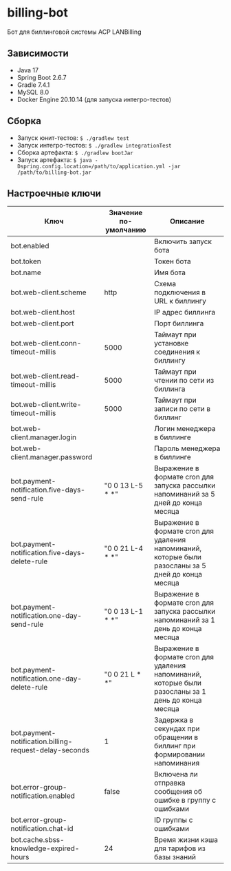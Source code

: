# billing-bot
Бот для биллинговой системы ACP LANBilling

## Зависимости

- Java 17
- Spring Boot 2.6.7
- Gradle 7.4.1
- MySQL 8.0
- Docker Engine 20.10.14 (для запуска интегро-тестов)

## Сборка

- Запуск юнит-тестов: `$ ./gradlew test`
- Запуск интегро-тестов: `$ ./gradlew integrationTest`
- Сборка артефакта: `$ ./gradlew bootJar`
- Запуск артефакта: `$ java -Dspring.config.location=/path/to/application.yml -jar /path/to/billing-bot.jar`


## Настроечные ключи

| Ключ                                                   | Значение по-умолчанию | Описание                                                                                            |
|--------------------------------------------------------|-----------------------|-----------------------------------------------------------------------------------------------------|
| bot.enabled                                            |                       | Включить запуск бота                                                                                |
| bot.token                                              |                       | Токен бота                                                                                          |
| bot.name                                               |                       | Имя бота                                                                                            |
| bot.web-client.scheme                                  | http                  | Схема подключения в URL к биллингу                                                                  |
| bot.web-client.host                                    |                       | IP адрес биллинга                                                                                   |
| bot.web-client.port                                    |                       | Порт биллинга                                                                                       |
| bot.web-client.conn-timeout-millis                     | 5000                  | Таймаут при установке соединения к биллингу                                                         |
| bot.web-client.read-timeout-millis                     | 5000                  | Таймаут при чтении по сети из биллингa                                                              |
| bot.web-client.write-timeout-millis                    | 5000                  | Таймаут при записи по сети в биллинг                                                                |
| bot.web-client.manager.login                           |                       | Логин менеджера в биллинге                                                                          |
| bot.web-client.manager.password                        |                       | Пароль менеджера в биллинге                                                                         |
| bot.payment-notification.five-days-send-rule           | "0 0 13 L-5 * *"      | Выражение в формате cron для запуска рассылки напоминаний за 5 дней до конца месяца                 |
| bot.payment-notification.five-days-delete-rule         | "0 0 21 L-4 * *"      | Выражение в формате cron для удаления напоминаний, которые были разосланы за 5 дней до конца месяца |
| bot.payment-notification.one-day-send-rule             | "0 0 13 L-1 * *"      | Выражение в формате cron для запуска рассылки напоминаний за 1 день до конца месяца                 |
| bot.payment-notification.one-day-delete-rule           | "0 0 21 L * *"        | Выражение в формате cron для удаления напоминаний, которые были разосланы за 1 день до конца месяца |
| bot.payment-notification.billing-request-delay-seconds | 1                     | Задержка в секундах при обращении в биллинг при формировании напоминания                            |
| bot.error-group-notification.enabled                   | false                 | Включена ли отправка сообщения об ошибке в группу с ошибками                                        |
| bot.error-group-notification.chat-id                   |                       | ID группы с ошибками                                                                                |
| bot.cache.sbss-knowledge-expired-hours                 | 24                    | Время жизни кэша для тарифов из базы знаний                                                         |

